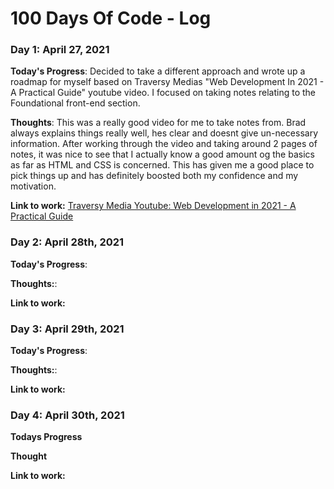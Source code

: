 # 100 Days Of Code - Log

### Day 1: April 27, 2021

**Today's Progress**: Decided to take a different approach and wrote up a roadmap for myself based on Traversy Medias "Web Development In 2021 - A Practical Guide" youtube video. I focused on taking notes relating to the Foundational front-end section. 

**Thoughts**: This was a really good video for me to take notes from. Brad always explains things really well, hes clear and doesnt give un-necessary information. After working through the video and taking around 2 pages of notes, it was nice to see that I actually know a good amount og the basics as far as HTML and CSS is concerned. This has given me a good place to pick things up and has definitely boosted both my confidence and my motivation.

**Link to work:** [Traversy Media Youtube: Web Development in 2021 - A Practical Guide](https://youtu.be/VfGW0Qiy2I0)

### Day 2: April 28th, 2021

**Today's Progress**:

**Thoughts:**:

**Link to work:** []()

### Day 3: April 29th, 2021

**Today's Progress**:

**Thoughts:**:

**Link to work:** []()

### Day 4: April 30th, 2021

**Todays Progress** 

**Thought** 

**Link to work:** []()
